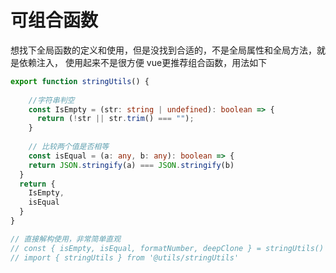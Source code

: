 # 可组合函数

想找下全局函数的定义和使用，但是没找到合适的，不是全局属性和全局方法，就是依赖注入，
使用起来不是很方便
vue更推荐组合函数，用法如下

```ts
export function stringUtils() {
    
    //字符串判空
    const IsEmpty = (str: string | undefined): boolean => {
      return (!str || str.trim() === "");
    }
    
    // 比较两个值是否相等
    const isEqual = (a: any, b: any): boolean => {
    return JSON.stringify(a) === JSON.stringify(b)
  }
  return {
    IsEmpty,
    isEqual
  }
}

// 直接解构使用，非常简单直观
// const { isEmpty, isEqual, formatNumber, deepClone } = stringUtils()
// import { stringUtils } from '@utils/stringUtils'
```
